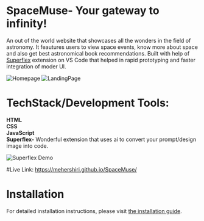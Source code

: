 # SpaceMuse- Your gateway to infinity!
An out of the world website that showcases all the wonders in the field of astronomy. It feautures users to view space events, know more about space and also get best astronomical book recommendations. Built with help of [Superflex](https://www.superflex.ai/) extension on VS Code that helped in rapid prototyping and faster integration of moder UI.  

![Homepage](https://github.com/user-attachments/assets/d7ce5a04-ee5f-4942-8f70-77b6a11e5153)
![LandingPage](https://github.com/user-attachments/assets/0ea29c2e-b282-4e51-a6f2-65d2e27b7a59)

  
# TechStack/Development Tools:  

**HTML**  
**CSS**  
**JavaScript**  
**Superflex-** Wonderful extension that uses ai to convert your prompt/design image into code.  

![Superflex Demo](https://github.com/user-attachments/assets/035fccf7-7069-445e-82d9-aa29016a1c6e)  

#Live Link:
https://mehershiri.github.io/SpaceMuse/
# Installation  

For detailed installation instructions, please visit [the installation guide](https://example.com/installation-guide).



